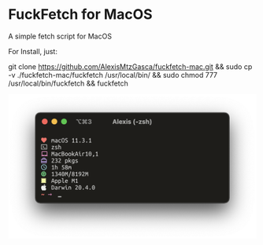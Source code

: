 # FuckFetch for MacOS

A simple fetch script for MacOS

For Install, just:

git clone https://github.com/AlexisMtzGasca/fuckfetch-mac.git && sudo cp -v ./fuckfetch-mac/fuckfetch /usr/local/bin/ && sudo chmod 777 /usr/local/bin/fuckfetch && fuckfetch

![IMG](https://github.com/AlexisMtzGasca/fuckfetch-mac/blob/main/Captura%20de%20Pantalla%202021-05-17%20a%20la(s)%201.00.08%20a.m..png?raw=true)
